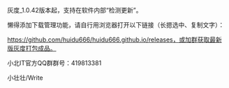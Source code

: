 灰度_1.0.42版本起，支持在软件内部“检测更新”。

懒得添加下载管理功能，请自行用浏览器打开以下链接（长摁选中、复制文字）：

https://github.com/huidu666/huidu666.github.io/releases，或加群获取最新版灰度打包成品。

小北IT官方QQ群群号：419813381

小壮壮/Write
